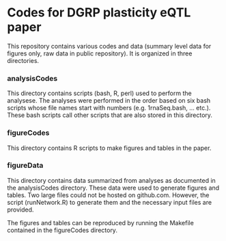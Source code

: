 # Codes for DGRP plasticity eQTL paper

This repository contains various codes and data (summary level data for figures only, raw data in public repository). It is organized in three directories.

### analysisCodes

This directory contains scripts (bash, R, perl) used to perform the analysese. The analyses were performed in the order based on six bash scripts whose file names start with numbers (e.g. 1rnaSeq.bash, ... etc.). These bash scripts call other scripts that are also stored in this directory.

### figureCodes

This directory contains R scripts to make figures and tables in the paper.

### figureData

This directory contains data summarized from analyses as documented in the analysisCodes directory. These data were used to generate figures and tables. Two large files could not be hosted on github.com. However, the script (runNetwork.R) to generate them and the necessary input files are provided.

The figures and tables can be reproduced by running the Makefile contained in the figureCodes directory.
